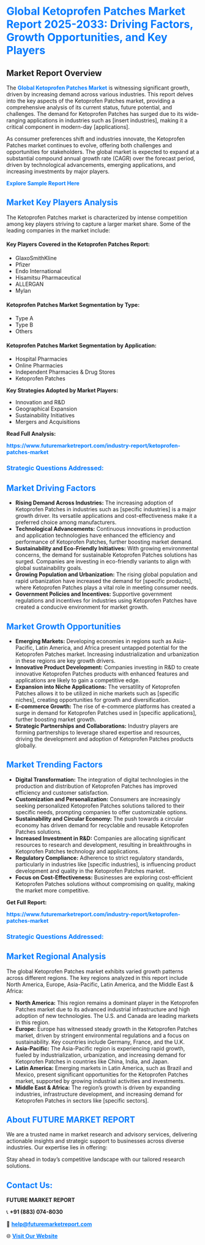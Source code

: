 <h1 style="color: #007BFF;">Global Ketoprofen Patches Market Report 2025-2033: Driving Factors, Growth Opportunities, and Key Players</h1>

<section id="overview">
<h2>Market Report Overview</h2>
<p>The <a href="https://www.futuremarketreport.com/industry-report/ketoprofen-patches-market" style="color: #007BFF; text-decoration: none;"><strong>Global Ketoprofen Patches Market</strong></a> is witnessing significant growth, driven by increasing demand across various industries. This report delves into the key aspects of the Ketoprofen Patches market, providing a comprehensive analysis of its current status, future potential, and challenges. The demand for Ketoprofen Patches has surged due to its wide-ranging applications in industries such as [insert industries], making it a critical component in modern-day [applications].</p>
<p>As consumer preferences shift and industries innovate, the Ketoprofen Patches market continues to evolve, offering both challenges and opportunities for stakeholders. The global market is expected to expand at a substantial compound annual growth rate (CAGR) over the forecast period, driven by technological advancements, emerging applications, and increasing investments by major players.</p>
</section>

<section id="overview">
<p><a href="https://www.futuremarketreport.com/request-sample/reportId=125868" style="color: #007BFF; text-decoration: none;"><strong>Explore Sample Report Here</strong></a></p>
</section>

<section id="key-players">
<h2 style="color: #007BFF;">Market Key Players Analysis</h2>
<p>The Ketoprofen Patches market is characterized by intense competition among key players striving to capture a larger market share. Some of the leading companies in the market include:</p>
<h4>Key Players Covered in the Ketoprofen Patches Report:</h4>
<ul><li>GlaxoSmithKline</li><li>Pfizer</li><li>Endo International</li><li>Hisamitsu Pharmaceutical</li><li>ALLERGAN</li><li>Mylan</li></ul>
<h4>Ketoprofen Patches Market Segmentation by Type:</h4>
<ul><li>Type A</li><li>Type B</li><li>Others</li></ul>

<h4>Ketoprofen Patches Market Segmentation by Application:</h4>
<ul><li>Hospital Pharmacies</li><li>Online Pharmacies</li><li>Independent Pharmacies &amp; Drug Stores</li><li>Ketoprofen Patches</li></ul>
<p><strong>Key Strategies Adopted by Market Players:</strong></p>
<ul>
<li>Innovation and R&D</li>
<li>Geographical Expansion</li>
<li>Sustainability Initiatives</li>
<li>Mergers and Acquisitions</li>
</ul>
</section>

<section>
<p><strong>Read Full Analysis: </strong></p><a href="https://www.futuremarketreport.com/industry-report/ketoprofen-patches-market" style="color: #007BFF; text-decoration: none;"><strong>https://www.futuremarketreport.com/industry-report/ketoprofen-patches-market</strong></a>
<h3 style="color: #007BFF;">Strategic Questions Addressed:</h3>
</section>

<section id="driving-factors">
<h2 style="color: #007BFF;">Market Driving Factors</h2>
<ul>
<li><strong>Rising Demand Across Industries:</strong> The increasing adoption of Ketoprofen Patches in industries such as [specific industries] is a major growth driver. Its versatile applications and cost-effectiveness make it a preferred choice among manufacturers.</li>
<li><strong>Technological Advancements:</strong> Continuous innovations in production and application technologies have enhanced the efficiency and performance of Ketoprofen Patches, further boosting market demand.</li>
<li><strong>Sustainability and Eco-Friendly Initiatives:</strong> With growing environmental concerns, the demand for sustainable Ketoprofen Patches solutions has surged. Companies are investing in eco-friendly variants to align with global sustainability goals.</li>
<li><strong>Growing Population and Urbanization:</strong> The rising global population and rapid urbanization have increased the demand for [specific products], where Ketoprofen Patches plays a vital role in meeting consumer needs.</li>
<li><strong>Government Policies and Incentives:</strong> Supportive government regulations and incentives for industries using Ketoprofen Patches have created a conducive environment for market growth.</li>
</ul>
</section>

<section id="growth-opportunities">
<h2 style="color: #007BFF;">Market Growth Opportunities</h2>
<ul>
<li><strong>Emerging Markets:</strong> Developing economies in regions such as Asia-Pacific, Latin America, and Africa present untapped potential for the Ketoprofen Patches market. Increasing industrialization and urbanization in these regions are key growth drivers.</li>
<li><strong>Innovative Product Development:</strong> Companies investing in R&D to create innovative Ketoprofen Patches products with enhanced features and applications are likely to gain a competitive edge.</li>
<li><strong>Expansion into Niche Applications:</strong> The versatility of Ketoprofen Patches allows it to be utilized in niche markets such as [specific niches], creating opportunities for growth and diversification.</li>
<li><strong>E-commerce Growth:</strong> The rise of e-commerce platforms has created a surge in demand for Ketoprofen Patches used in [specific applications], further boosting market growth.</li>
<li><strong>Strategic Partnerships and Collaborations:</strong> Industry players are forming partnerships to leverage shared expertise and resources, driving the development and adoption of Ketoprofen Patches products globally.</li>
</ul>
</section>

<section id="trending-factors">
<h2 style="color: #007BFF;">Market Trending Factors</h2>
<ul>
<li><strong>Digital Transformation:</strong> The integration of digital technologies in the production and distribution of Ketoprofen Patches has improved efficiency and customer satisfaction.</li>
<li><strong>Customization and Personalization:</strong> Consumers are increasingly seeking personalized Ketoprofen Patches solutions tailored to their specific needs, prompting companies to offer customizable options.</li>
<li><strong>Sustainability and Circular Economy:</strong> The push towards a circular economy has driven demand for recyclable and reusable Ketoprofen Patches solutions.</li>
<li><strong>Increased Investment in R&D:</strong> Companies are allocating significant resources to research and development, resulting in breakthroughs in Ketoprofen Patches technology and applications.</li>
<li><strong>Regulatory Compliance:</strong> Adherence to strict regulatory standards, particularly in industries like [specific industries], is influencing product development and quality in the Ketoprofen Patches market.</li>
<li><strong>Focus on Cost-Effectiveness:</strong> Businesses are exploring cost-efficient Ketoprofen Patches solutions without compromising on quality, making the market more competitive.</li>
</ul>
</section>

<section>
<p><strong>Get Full Report: </strong></p><a href="https://www.futuremarketreport.com/industry-report/ketoprofen-patches-market" style="color: #007BFF; text-decoration: none;"><strong>https://www.futuremarketreport.com/industry-report/ketoprofen-patches-market</strong></a>
<h3 style="color: #007BFF;">Strategic Questions Addressed:</h3>
</section>


<section id="regional-analysis">
<h2 style="color: #007BFF;">Market Regional Analysis</h2>
<p>The global Ketoprofen Patches market exhibits varied growth patterns across different regions. The key regions analyzed in this report include North America, Europe, Asia-Pacific, Latin America, and the Middle East & Africa:</p>
<ul>
<li><strong>North America:</strong> This region remains a dominant player in the Ketoprofen Patches market due to its advanced industrial infrastructure and high adoption of new technologies. The U.S. and Canada are leading markets in this region.</li>
<li><strong>Europe:</strong> Europe has witnessed steady growth in the Ketoprofen Patches market, driven by stringent environmental regulations and a focus on sustainability. Key countries include Germany, France, and the U.K.</li>
<li><strong>Asia-Pacific:</strong> The Asia-Pacific region is experiencing rapid growth, fueled by industrialization, urbanization, and increasing demand for Ketoprofen Patches in countries like China, India, and Japan.</li>
<li><strong>Latin America:</strong> Emerging markets in Latin America, such as Brazil and Mexico, present significant opportunities for the Ketoprofen Patches market, supported by growing industrial activities and investments.</li>
<li><strong>Middle East & Africa:</strong> The region’s growth is driven by expanding industries, infrastructure development, and increasing demand for Ketoprofen Patches in sectors like [specific sectors].</li>
</ul>
</section>

<footer>
<h2 style="color: #007BFF;">About FUTURE MARKET REPORT</h2>
<p>We are a trusted name in market research and advisory services, delivering actionable insights and strategic support to businesses across diverse industries. Our expertise lies in offering:</p>

<p>Stay ahead in today’s competitive landscape with our tailored research solutions.</p>

<h2 style="color: #007BFF;">Contact Us:</h2>
<p><strong>FUTURE MARKET REPORT</strong></p>
<p>📞 <strong>+91 (883) 074-8030</strong></p>
<p>📧 <strong><a href="mailto:help@futuremarketreport.com" style="color: #007BFF;">help@futuremarketreport.com</a></strong></p>
<p>🌐 <strong><a href="https://www.futuremarketreport.com/" style="color: #007BFF;">Visit Our Website</a></strong></p>
</footer>